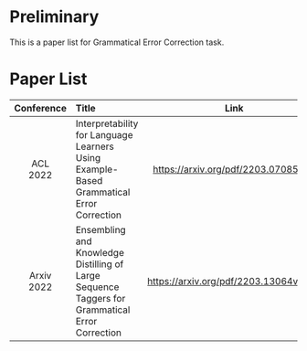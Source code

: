 # Preliminary
This is a paper list for Grammatical Error Correction task.

# Paper List

| Conference | Title  |  Link  | 
| :-----:    | :----- | :-----: | 
| ACL<br>2022 | Interpretability for Language Learners Using Example-Based Grammatical Error Correction | https://arxiv.org/pdf/2203.07085.pdf | 
| Arxiv <br> 2022 | Ensembling and Knowledge Distilling of Large Sequence Taggers for Grammatical Error Correction | https://arxiv.org/pdf/2203.13064v1.pdf | 
